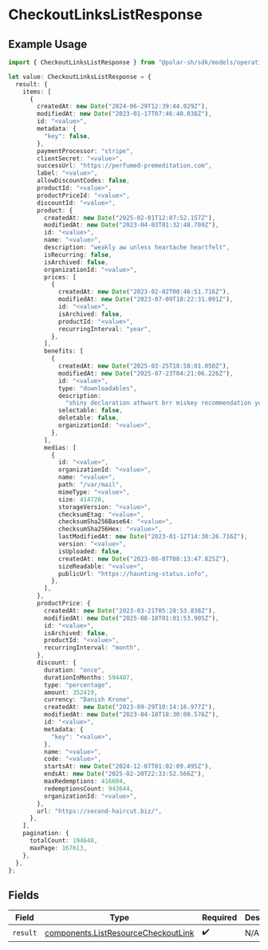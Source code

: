 # CheckoutLinksListResponse

## Example Usage

```typescript
import { CheckoutLinksListResponse } from "@polar-sh/sdk/models/operations";

let value: CheckoutLinksListResponse = {
  result: {
    items: [
      {
        createdAt: new Date("2024-06-29T12:39:44.029Z"),
        modifiedAt: new Date("2023-01-17T07:46:40.038Z"),
        id: "<value>",
        metadata: {
          "key": false,
        },
        paymentProcessor: "stripe",
        clientSecret: "<value>",
        successUrl: "https://perfumed-premeditation.com",
        label: "<value>",
        allowDiscountCodes: false,
        productId: "<value>",
        productPriceId: "<value>",
        discountId: "<value>",
        product: {
          createdAt: new Date("2025-02-01T12:07:52.157Z"),
          modifiedAt: new Date("2023-04-03T01:32:48.709Z"),
          id: "<value>",
          name: "<value>",
          description: "weakly aw unless heartache heartfelt",
          isRecurring: false,
          isArchived: false,
          organizationId: "<value>",
          prices: [
            {
              createdAt: new Date("2023-02-02T00:46:51.716Z"),
              modifiedAt: new Date("2023-07-09T18:22:31.091Z"),
              id: "<value>",
              isArchived: false,
              productId: "<value>",
              recurringInterval: "year",
            },
          ],
          benefits: [
            {
              createdAt: new Date("2025-03-25T18:58:01.050Z"),
              modifiedAt: new Date("2025-07-23T04:21:06.226Z"),
              id: "<value>",
              type: "downloadables",
              description:
                "shiny declaration athwart brr miskey recommendation yowza reiterate if meanwhile",
              selectable: false,
              deletable: false,
              organizationId: "<value>",
            },
          ],
          medias: [
            {
              id: "<value>",
              organizationId: "<value>",
              name: "<value>",
              path: "/var/mail",
              mimeType: "<value>",
              size: 414720,
              storageVersion: "<value>",
              checksumEtag: "<value>",
              checksumSha256Base64: "<value>",
              checksumSha256Hex: "<value>",
              lastModifiedAt: new Date("2023-01-12T14:30:26.716Z"),
              version: "<value>",
              isUploaded: false,
              createdAt: new Date("2023-08-07T08:13:47.825Z"),
              sizeReadable: "<value>",
              publicUrl: "https://haunting-status.info",
            },
          ],
        },
        productPrice: {
          createdAt: new Date("2023-03-21T05:28:53.838Z"),
          modifiedAt: new Date("2025-08-18T01:01:53.905Z"),
          id: "<value>",
          isArchived: false,
          productId: "<value>",
          recurringInterval: "month",
        },
        discount: {
          duration: "once",
          durationInMonths: 594407,
          type: "percentage",
          amount: 352419,
          currency: "Danish Krone",
          createdAt: new Date("2023-09-29T10:14:16.977Z"),
          modifiedAt: new Date("2023-04-10T18:30:00.576Z"),
          id: "<value>",
          metadata: {
            "key": "<value>",
          },
          name: "<value>",
          code: "<value>",
          startsAt: new Date("2024-12-07T01:02:09.495Z"),
          endsAt: new Date("2025-02-20T22:33:52.566Z"),
          maxRedemptions: 416604,
          redemptionsCount: 943644,
          organizationId: "<value>",
        },
        url: "https://second-haircut.biz/",
      },
    ],
    pagination: {
      totalCount: 194648,
      maxPage: 167613,
    },
  },
};
```

## Fields

| Field                                                                                      | Type                                                                                       | Required                                                                                   | Description                                                                                |
| ------------------------------------------------------------------------------------------ | ------------------------------------------------------------------------------------------ | ------------------------------------------------------------------------------------------ | ------------------------------------------------------------------------------------------ |
| `result`                                                                                   | [components.ListResourceCheckoutLink](../../models/components/listresourcecheckoutlink.md) | :heavy_check_mark:                                                                         | N/A                                                                                        |